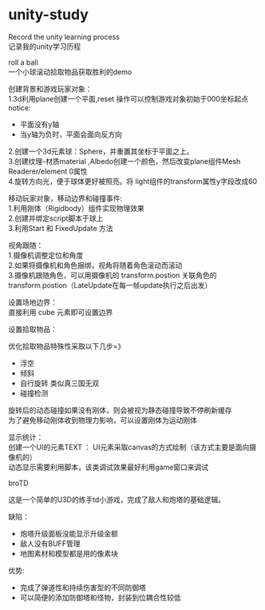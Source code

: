 # unity-study
Record the unity learning process  
记录我的unity学习历程
  
roll a ball  
一个小球滚动拾取物品获取胜利的demo  
  
创建背景和游戏玩家对象：  
1.3d利用plane创建一个平面,reset 操作可以控制游戏对象初始于000坐标起点  
notice:  
+ 平面没有y轴  
+ 当y轴为负时，平面会面向反方向  

2.创建一个3d元素球：Sphere，并重置其坐标于平面之上。  
3.创建纹理-材质material ,Albedo创建一个颜色，然后改变plane组件Mesh Readerer/element 0属性  
4.旋转方向光，便于球体更好被照亮。将 light组件的transform属性y字段改成60
  
移动玩家对象，移动边界和碰撞事件:  
1.利用刚体（Rigidbody）组件实现物理效果  
2.创建并绑定script脚本于球上  
3.利用Start 和 FixedUpdate 方法  

视角跟随：  
1.摄像机调整定位和角度  
2.如果将摄像机和角色捆绑，视角将随着角色滚动而滚动  
3.摄像机跟随角色，可以用摄像机的 transform.postion 关联角色的 transform.postion（LateUpdate在每一帧update执行之后出发）  

设置场地边界：  
直接利用 cube 元素即可设置边界  

设置拾取物品：  

优化拾取物品特殊性采取以下几步=》
+ 浮空
+ 倾斜
+ 自行旋转  类似真三国无双  
+ 碰撞检测
  
旋转后的动态碰撞如果没有刚体，则会被视为静态碰撞导致不停刷新缓存   
为了避免移动刚体收到物理力影响，可以设置刚体为运动刚体

显示统计：  
创建一个UI的元素TEXT ： UI元素采取canvas的方式绘制（该方式主要是面向摄像机的）  
动态显示需要利用脚本，该类调试效果最好利用game窗口来调试  

broTD  

这是一个简单的U3D的练手td小游戏，完成了敌人和炮塔的基础逻辑。  

缺陷：  
+ 炮塔升级面板没能显示升级金额
+ 敌人没有BUFF管理
+ 地图素材和模型都是用的像素块

优势:  
+ 完成了弹道性和持续伤害型的不同防御塔  
+ 可以简便的添加防御塔和怪物，封装到位耦合性较低